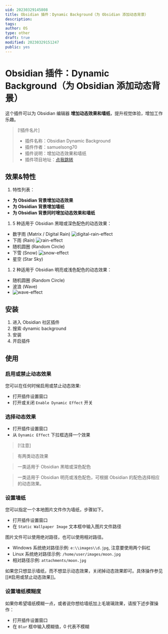 ```yaml
---
uid: 20230329145808
title: Obsidian 插件：Dynamic Background（为 Obsidian 添加动态背景）
description: 
tags: 
author: OS
type: other
draft: true
modified: 20230329151247
public: yes
---
```


# Obsidian 插件：Dynamic Background（为 Obsidian 添加动态背景）

这个插件可以为 Obsidian 编辑器 **增加动态效果和墙纸**，提升视觉体验，增加工作乐趣。

> [!插件名片]
>
> - 插件名称：Obsidian Dynamic Background
> - 插件作者：samuelsong70
> - 插件说明：增加动态效果和墙纸
> - 插件项目地址：[点我跳转](https://github.com/samuelsong70/obsidian-dynamic-background/)

## 效果&特性

1. 特性列表：

- **为 Obsidian 背景增加动态效果**
- **为 Obsidian 背景增加墙纸**
- **为 Obsidian 背景同时增加动态效果和墙纸**

1. 5 种适用于 Obsidian 黑暗或深色配色的动态效果：

- 数字雨 (Matrix / Digital Rain)
![digital-rain-effect](https://s1.vika.cn/space/2023/03/15/facd682e073349b79b43875eaa2bd7f1)
- 下雨 (Rain)
![rain-effect](https://s1.vika.cn/space/2023/03/15/63366f1a760b43b28aa31399e1bf7f28)
- 随机圆圈 (Random Circle)
- 下雪 (Snow)
![snow-effect](https://s1.vika.cn/space/2023/03/15/2b0b414e1b8e427288d26ad9f8e8ce1d)
- 星空 (Star Sky)

1. 2 种适用于 Obsidian 明亮或浅色配色的动态效果：

- 随机圆圈 (Random Circle)
- 波浪 (Wave)
- ![wave-effect](https://s1.vika.cn/space/2023/03/15/f7c12bf93924457ab502ceaa0b76b651)

## 安装

1. 进入 Obsidian 社区插件
2. 搜索 dynamic background
3. 安装
4. 开启插件

## 使用

### 启用或禁止动态效果

您可以在任何时候启用或禁止动态效果:

- 打开插件设置窗口
- 打开或关闭 `Enable Dynamic Effect` 开关

### 选择动态效果

- 打开插件设置窗口
- 从 `Dynamic Effect` 下拉框选择一个效果

>[!注意]

>有两类动态效果

>一类适用于 Obsidian 黑暗或深色配色

>一类适用于 Obsidian 明亮或浅色配色，可根据 Obsidian 的配色选择相应的动态效果。

### 设置墙纸

您可以指定一个本地图片文件作为墙纸，步骤如下。

- 打开插件设置窗口
- 在 `Static Wallpaper Image` 文本框中输入图片文件路径

图片文件可以使用绝对路径，也可以使用相对路径。

- Windows 系统绝对路径示例: `e:\\images\\d.jpg`, 注意要使用两个斜杠
- Linux 系统绝对路径示例: `/home/user/images/moon.jpg`
- 相对路径示例: `attachments/moon.jpg`

如果您只想显示墙纸，而不想显示动态效果，关闭掉动态效果即可。具体操作参见 [[#启用或禁止动态效果]]。

### 设置墙纸模糊度

如果你希望墙纸模糊一点，或者说你想给墙纸加上毛玻璃效果，请按下述步骤操作：

- 打开插件设置窗口
- 在 `Blur` 框中输入模糊值，0 代表不模糊